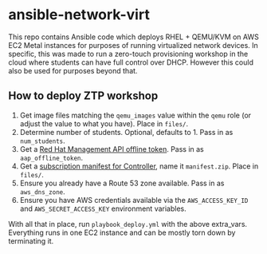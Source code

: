 # ansible-network-virt

This repo contains Ansible code which deploys RHEL + QEMU/KVM on AWS EC2 Metal instances for purposes of running virtualized network devices. In specific, this was made to run a zero-touch provisioning workshop in the cloud where students can have full control over DHCP. However this could also be used for purposes beyond that.

## How to deploy ZTP workshop
1. Get image files matching the `qemu_images` value within the `qemu` role (or adjust the value to what you have). Place in `files/`.
2. Determine number of students. Optional, defaults to 1. Pass in as `num_students`.
3. Get a [Red Hat Management API offline token](https://access.redhat.com/management/api). Pass in as `aap_offline_token`.
4. Get a [subscription manifest for Controller](https://access.redhat.com/documentation/en-us/red_hat_ansible_automation_platform/2.4/html/red_hat_ansible_automation_platform_operations_guide/assembly-aap-obtain-manifest-files), name it `manifest.zip`. Place in `files/`.
5. Ensure you already have a Route 53 zone available. Pass in as `aws_dns_zone`.
6. Ensure you have AWS credentials available via the `AWS_ACCESS_KEY_ID` and `AWS_SECRET_ACCESS_KEY` environment variables.

With all that in place, run `playbook_deploy.yml` with the above extra_vars. Everything runs in one EC2 instance and can be mostly torn down by terminating it.
